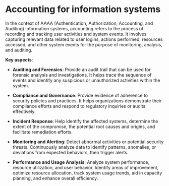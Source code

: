 # Accounting for information systems

In the context of AAAA (Authentication, Authorization, Accounting, and Auditing) information systems, accounting refers to the process of recording and tracking user activities and system events. It involves capturing relevant data related to user logins, actions performed, resources accessed, and other system events for the purpose of monitoring, analysis, and auditing.

**Key aspects**:

* **Auditing and Forensics**: Provide an audit trail that can be used for forensic analysis and investigations. It helps trace the sequence of events and identify any suspicious or unauthorized activities within the system.

* **Compliance and Governance**: Provide evidence of adherence to security policies and practices. It helps organizations demonstrate their compliance efforts and respond to regulatory inquiries or audits effectively.

* **Incident Response**: Help identify the affected systems, determine the extent of the compromise, the potential root causes and origins, and facilitate remediation efforts.

* **Monitoring and Alerting**: Detect abnormal activities or potential security threats. Continuously analyze data to identify patterns, anomalies, or deviations from expected behaviors, then trigger alerts.

* **Performance and Usage Analysis**: Analyze system performance, resource utilization, and user behavior. Identify areas of improvement, optimize resource allocation, track system usage trends, aid in capacity planning, and enhance overall efficiency.